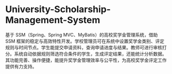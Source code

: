 # University-Scholarship-Management-System
基于 SSM（Spring、Spring MVC、MyBatis）的高校奖学金管理系统，借助 SSM 框架的稳定与高效特性开发。学校管理员可在系统中设置奖学金类别、评定规则与时间节点。学生能提交申请资料，查询申请进度与结果。教师可进行审核打分。系统自动依据规则筛选符合条件的学生，生成评定结果，还能统计分析数据。其功能完善、操作便捷，能提升奖学金管理效率与公平性，为高校奖学金评定工作提供有力支持。 
